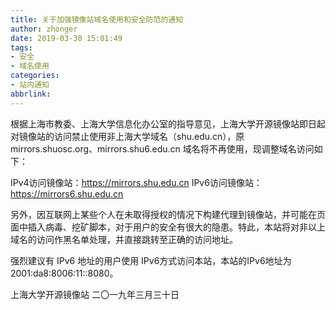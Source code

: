 ```yaml
---
title: 关于加强镜像站域名使用和安全防范的通知
author: zhonger
date: 2019-03-30 15:01:49
tags:
- 安全
- 域名使用
categories:
- 站内通知
abbrlink:
---
```


根据上海市教委、上海大学信息化办公室的指导意见，上海大学开源镜像站即日起对镜像站的访问禁止使用非上海大学域名（shu.edu.cn），原 mirrors.shuosc.org、mirrors.shu6.edu.cn 域名将不再使用，现调整域名访问如下：

IPv4访问镜像站：https://mirrors.shu.edu.cn
IPv6访问镜像站：https://mirrors6.shu.edu.cn

另外，因互联网上某些个人在未取得授权的情况下构建代理到镜像站，并可能在页面中插入病毒、挖矿脚本，对于用户的安全有很大的隐患。特此，本站将对非以上域名的访问作黑名单处理，并直接跳转至正确的访问地址。

强烈建议有 IPv6 地址的用户使用 IPv6方式访问本站，本站的IPv6地址为 2001:da8:8006:11::8080。

上海大学开源镜像站
二〇一九年三月三十日